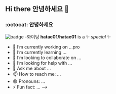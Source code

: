 ## Hi there 안녕하세요  👋
### :octocat: 안녕하세요 

![badge](https://img.shields.io/badge/Hanbit%20Cat-Hello%20GitHub-orange)
-화이팅
**hatae01/hatae01** is a ✨ _special_ ✨



                   
- 🔭 I’m currently working on ...pro
- 🌱 I’m currently learning ...
- 👯 I’m looking to collaborate on ...
- 🤔 I’m looking for help with ...
- 💬 Ask me about ...
- 📫 How to reach me: ...
- 😄 Pronouns: ...
- ⚡ Fun fact: ...
-->
